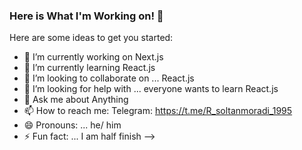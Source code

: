 ### Here is What  I'm Working on! 👋

Here are some ideas to get you started:

- 🔭 I’m currently working on Next.js 
- 🌱 I’m currently learning React.js
- 👯 I’m looking to collaborate on ... React.js
- 🤔 I’m looking for help with ... everyone wants to learn React.js 
- 💬 Ask me about Anything 
- 📫 How to reach me: Telegram: https://t.me/R_soltanmoradi_1995
- 😄 Pronouns: ... he/ him 
- ⚡ Fun fact: ... I am half finish 
-->
